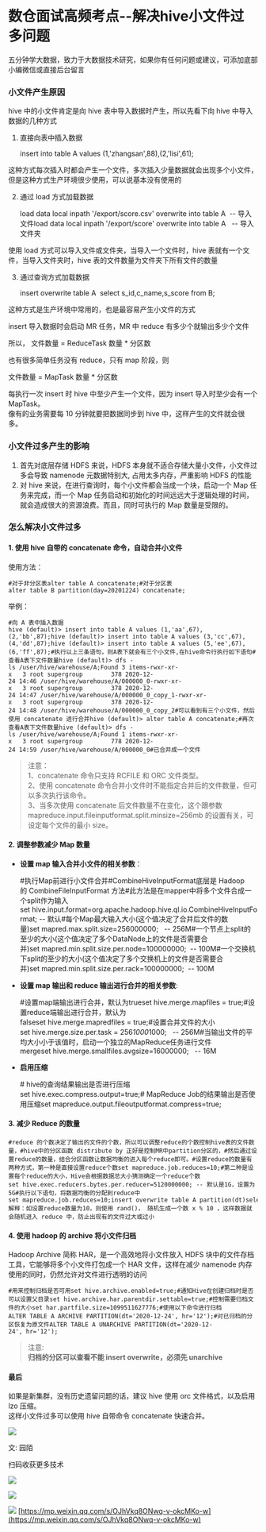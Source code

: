 # 数仓面试高频考点--解决hive小文件过多问题
五分钟学大数据，致力于大数据技术研究，如果你有任何问题或建议，可添加底部小编微信或直接后台留言

### 小文件产生原因

hive 中的小文件肯定是向 hive 表中导入数据时产生，所以先看下向 hive 中导入数据的几种方式

1.  直接向表中插入数据


    insert into table A values (1,'zhangsan',88),(2,'lisi',61);

这种方式每次插入时都会产生一个文件，多次插入少量数据就会出现多个小文件，但是这种方式生产环境很少使用，可以说基本没有使用的

2.  通过 load 方式加载数据


    load data local inpath '/export/score.csv' overwrite into table A  -- 导入文件load data local inpath '/export/score' overwrite into table A   -- 导入文件夹

使用 load 方式可以导入文件或文件夹，当导入一个文件时，hive 表就有一个文件，当导入文件夹时，hive 表的文件数量为文件夹下所有文件的数量

3.  通过查询方式加载数据


    insert overwrite table A  select s_id,c_name,s_score from B;

这种方式是生产环境中常用的，也是最容易产生小文件的方式

insert 导入数据时会启动 MR 任务，MR 中 reduce 有多少个就输出多少个文件

所以， 文件数量 = ReduceTask 数量 \* 分区数

也有很多简单任务没有 reduce，只有 map 阶段，则

文件数量 = MapTask 数量 \* 分区数

每执行一次 insert 时 hive 中至少产生一个文件，因为 insert 导入时至少会有一个 MapTask。  
像有的业务需要每 10 分钟就要把数据同步到 hive 中，这样产生的文件就会很多。

### 小文件过多产生的影响

1.  首先对底层存储 HDFS 来说，HDFS 本身就不适合存储大量小文件，小文件过多会导致 namenode 元数据特别大, 占用太多内存，严重影响 HDFS 的性能
2.  对 hive 来说，在进行查询时，每个小文件都会当成一个块，启动一个 Map 任务来完成，而一个 Map 任务启动和初始化的时间远远大于逻辑处理的时间，就会造成很大的资源浪费。而且，同时可执行的 Map 数量是受限的。

### 怎么解决小文件过多

#### 1. 使用 hive 自带的 concatenate 命令，自动合并小文件

使用方法：

    #对于非分区表alter table A concatenate;#对于分区表alter table B partition(day=20201224) concatenate;

举例：

    #向 A 表中插入数据hive (default)> insert into table A values (1,'aa',67),(2,'bb',87);hive (default)> insert into table A values (3,'cc',67),(4,'dd',87);hive (default)> insert into table A values (5,'ee',67),(6,'ff',87);#执行以上三条语句，则A表下就会有三个小文件,在hive命令行执行如下语句#查看A表下文件数量hive (default)> dfs -ls /user/hive/warehouse/A;Found 3 items-rwxr-xr-x   3 root supergroup        378 2020-12-24 14:46 /user/hive/warehouse/A/000000_0-rwxr-xr-x   3 root supergroup        378 2020-12-24 14:47 /user/hive/warehouse/A/000000_0_copy_1-rwxr-xr-x   3 root supergroup        378 2020-12-24 14:48 /user/hive/warehouse/A/000000_0_copy_2#可以看到有三个小文件，然后使用 concatenate 进行合并hive (default)> alter table A concatenate;#再次查看A表下文件数量hive (default)> dfs -ls /user/hive/warehouse/A;Found 1 items-rwxr-xr-x   3 root supergroup        778 2020-12-24 14:59 /user/hive/warehouse/A/000000_0#已合并成一个文件

> 注意：   
> 1、concatenate 命令只支持 RCFILE 和 ORC 文件类型。   
> 2、使用 concatenate 命令合并小文件时不能指定合并后的文件数量，但可以多次执行该命令。   
> 3、当多次使用 concatenate 后文件数量不在变化，这个跟参数 mapreduce.input.fileinputformat.split.minsize=256mb 的设置有关，可设定每个文件的最小 size。

#### 2. 调整参数减少 Map 数量

-   **设置 map 输入合并小文件的相关参数**：


    #执行Map前进行小文件合并#CombineHiveInputFormat底层是 Hadoop的 CombineFileInputFormat 方法#此方法是在mapper中将多个文件合成一个split作为输入set hive.input.format=org.apache.hadoop.hive.ql.io.CombineHiveInputFormat; -- 默认#每个Map最大输入大小(这个值决定了合并后文件的数量)set mapred.max.split.size=256000000;   -- 256M#一个节点上split的至少的大小(这个值决定了多个DataNode上的文件是否需要合并)set mapred.min.split.size.per.node=100000000;  -- 100M#一个交换机下split的至少的大小(这个值决定了多个交换机上的文件是否需要合并)set mapred.min.split.size.per.rack=100000000;  -- 100M

-   **设置 map 输出和 reduce 输出进行合并的相关参数**:


    #设置map端输出进行合并，默认为trueset hive.merge.mapfiles = true;#设置reduce端输出进行合并，默认为falseset hive.merge.mapredfiles = true;#设置合并文件的大小set hive.merge.size.per.task = 256*1000*1000;   -- 256M#当输出文件的平均大小小于该值时，启动一个独立的MapReduce任务进行文件mergeset hive.merge.smallfiles.avgsize=16000000;   -- 16M 

-   **启用压缩**


    # hive的查询结果输出是否进行压缩set hive.exec.compress.output=true;# MapReduce Job的结果输出是否使用压缩set mapreduce.output.fileoutputformat.compress=true;

#### 3. 减少 Reduce 的数量

    #reduce 的个数决定了输出的文件的个数，所以可以调整reduce的个数控制hive表的文件数量，#hive中的分区函数 distribute by 正好是控制MR中partition分区的，#然后通过设置reduce的数量，结合分区函数让数据均衡的进入每个reduce即可。#设置reduce的数量有两种方式，第一种是直接设置reduce个数set mapreduce.job.reduces=10;#第二种是设置每个reduce的大小，Hive会根据数据总大小猜测确定一个reduce个数set hive.exec.reducers.bytes.per.reducer=5120000000; -- 默认是1G，设置为5G#执行以下语句，将数据均衡的分配到reduce中set mapreduce.job.reduces=10;insert overwrite table A partition(dt)select * from Bdistribute by rand();解释：如设置reduce数量为10，则使用 rand()， 随机生成一个数 x % 10 ，这样数据就会随机进入 reduce 中，防止出现有的文件过大或过小

#### 4. 使用 hadoop 的 archive 将小文件归档

Hadoop Archive 简称 HAR，是一个高效地将小文件放入 HDFS 块中的文件存档工具，它能够将多个小文件打包成一个 HAR 文件，这样在减少 namenode 内存使用的同时，仍然允许对文件进行透明的访问

    #用来控制归档是否可用set hive.archive.enabled=true;#通知Hive在创建归档时是否可以设置父目录set hive.archive.har.parentdir.settable=true;#控制需要归档文件的大小set har.partfile.size=1099511627776;#使用以下命令进行归档ALTER TABLE A ARCHIVE PARTITION(dt='2020-12-24', hr='12');#对已归档的分区恢复为原文件ALTER TABLE A UNARCHIVE PARTITION(dt='2020-12-24', hr='12');

> 注意:    
> **归档的分区可以查看不能 insert overwrite，必须先 unarchive**

#### 最后

如果是新集群，没有历史遗留问题的话，建议 hive 使用 orc 文件格式，以及启用 lzo 压缩。  
这样小文件过多可以使用 hive 自带命令 concatenate 快速合并。

![](https://mmbiz.qpic.cn/mmbiz/cZV2hRpuAPia3RFX6Mvw06kePJ7HbmI7b35o17yNJx4WHYPSQj280IElEicRPq2CviaJe8fjL2AeadmIjARqVZWnw/640?wx_fmt=jpeg)

文: 园陌

扫码收获更多技术

![](https://mmbiz.qpic.cn/mmbiz_gif/c6gqmhWiafyobvdkCN1GNh88geK5jbWxJ16lNcEJicicNgoRJDre75yTz7LicJBqaZMmNrojibsmOxWcia5Dk7qKC0eg/640?wx_fmt=gif)

![](https://mmbiz.qpic.cn/sz_mmbiz_jpg/ZubDbBye0zFXFP8Nqo5j6gk7icneiciaibL6PKich0rZzoNRPrlEJGZCqUyC8Uia5GLY9CJj97iaSphibTruU79jxE9uLQ/640?wx_fmt=jpeg)

![](https://mmbiz.qpic.cn/mmbiz_gif/TN05MmJLxMrNiboff6rhmPUYUNXdWTXZfCTse4EDYOEoRVrlpgoZF6t00NhnrdePKAibI1zaap7wibR0iclbJZFS1A/640?wx_fmt=gif) 
 [https://mp.weixin.qq.com/s/OJhVkq8ONwq-v-okcMKo-w](https://mp.weixin.qq.com/s/OJhVkq8ONwq-v-okcMKo-w)
